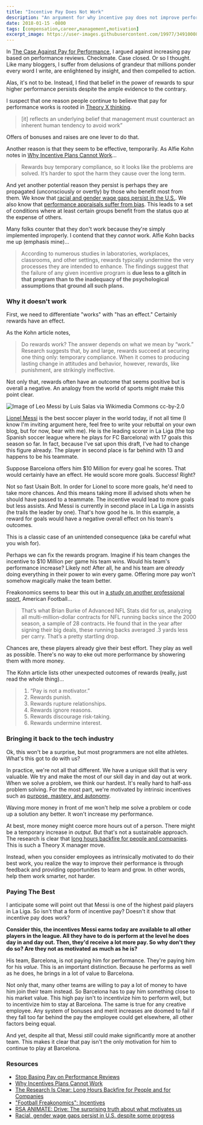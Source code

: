 ```yaml
---
title: "Incentive Pay Does Not Work"
description: "An argument for why incentive pay does not improve performance."
date: 2018-01-15 -0800
tags: [compensation,career,management,motivation]
excerpt_image: https://user-images.githubusercontent.com/19977/34910008-948a956c-f861-11e7-9ed9-b33a991509df.png
---
```


In [The Case Against Pay for Performance](https://haacked.com/archive/2014/08/14/pay-for-performance/), I argued against increasing pay based on performance reviews. Checkmate. Case closed. Or so I thought. Like many bloggers, I suffer from delusions of grandeur that millions ponder every word I write, are enlightened by insight, and then compelled to action.

Alas, it's not to be. Instead, I find that belief in the power of rewards to spur higher performance persists despite the ample evidence to the contrary.

I suspect that one reason people continue to believe that pay for performance works is rooted in [Theory X thinking](https://haacked.com/archive/2017/10/07/managers-gone-bad/).

> [it] reflects an underlying belief that management must counteract an inherent human tendency to avoid work”

Offers of bonuses and raises are one lever to do that.

Another reason is that they seem to be effective, temporarily. As Alfie Kohn notes in [Why Incentive Plans Cannot Work](https://hbr.org/1993/09/why-incentive-plans-cannot-work)...

> Rewards buy temporary compliance, so it looks like the problems are solved. It’s harder to spot the harm they cause over the long term.

And yet another potential reason they persist is perhaps they are propagated (unconsciously or overtly) by those who benefit most from them. We know that [racial and gender wage gaps persist in the U.S.](http://www.pewresearch.org/fact-tank/2016/07/01/racial-gender-wage-gaps-persist-in-u-s-despite-some-progress/). We also know that [performance appraisals suffer from bias](https://hbr.org/2017/04/how-gender-bias-corrupts-performance-reviews-and-what-to-do-about-it). This leads to a set of conditions where at least certain groups benefit from the status quo at the expense of others.

Many folks counter that they don't work because they're simply implemented improperly. I contend that they _cannot_ work. Alfie Kohn backs me up (emphasis mine)...

> According to numerous studies in laboratories, workplaces, classrooms, and other settings, rewards typically undermine the very processes they are intended to enhance.
> The findings suggest that the failure of any given incentive program is __due less to a glitch in that program than to the inadequacy of the psychological assumptions that ground all such plans.__

### Why it doesn't work

First, we need to differentiate "works" with "has an effect." Certainly rewards have an effect.

As the Kohn article notes,

> Do rewards work? The answer depends on what we mean by “work.” Research suggests that, by and large, rewards succeed at securing one thing only: temporary compliance. When it comes to producing lasting change in attitudes and behavior, however, rewards, like punishment, are strikingly ineffective.

Not only that, rewards often have an outcome that seems positive but is overall a negative. An analogy from the world of sports might make this point clear.

![Image of Leo Messi by Luis Salas via Wikimedia Commons cc-by-2.0 ](https://user-images.githubusercontent.com/19977/34910008-948a956c-f861-11e7-9ed9-b33a991509df.png)

[Lionel Messi](https://en.wikipedia.org/wiki/Lionel_Messi) is the best soccer player in the world today, if not all time (I know I'm inviting argument here, feel free to write your rebuttal on your own blog, but for now, bear with me). He is the leading scorer in La Liga (the top Spanish soccer league where he plays for FC Barcelona) with 17 goals this season so far. In fact, because I've sat upon this draft, I've had to change this figure already. The player in second place is far behind with 13 and happens to be his teammate.

Suppose Barcelona offers him $10 Million for every goal he scores. That would certainly have an effect. He would score more goals. Success! Right?

Not so fast Usain Bolt. In order for Lionel to score more goals, he'd need to take more chances. And this means taking more ill advised shots when he should have passed to a teammate. The incentive would lead to more goals but less assists. And Messi is currently in second place in La Liga in assists (he trails the leader by one). That's how good he is. In this example, a reward for goals would have a negative overall effect on his team's outcomes.

This is a classic case of an unintended consequence (aka be careful what you wish for).

Perhaps we can fix the rewards program. Imagine if his team changes the incentive to $10 Million per game his team wins. Would his team's performance increase? Likely not! After all, he and his team are _already_ doing everything in their power to win every game. Offering more pay won't somehow magically make the team better.

Freakonomics seems to bear this out in [a study on another professional sport](http://freakonomics.com/2012/01/01/football-freakonomics-incentives/), American Football...

> That’s what Brian Burke of Advanced NFL Stats did for us, analyzing all multi-million-dollar contracts for NFL running backs since the 2000 season, a sample of 28 contracts. He found that in the year after signing their big deals, these running backs averaged .3 yards less per carry. That’s a pretty startling drop.

Chances are, these players already give their best effort. They play as well as possible. There's no way to eke out more performance by showering them with more money.

The Kohn article lists other unexpected outcomes of rewards (really, just read the whole thing)...

> 1. “Pay is not a motivator.”
> 2. Rewards punish.
> 3. Rewards rupture relationships.
> 4. Rewards ignore reasons.
> 5. Rewards discourage risk-taking.
> 6. Rewards undermine interest.

### Bringing it back to the tech industry

Ok, this won't be a surprise, but most programmers are not elite athletes. What's this got to do with us?

In practice, we're not all that different. We have a unique skill that is very valuable. We try and make the most of our skill day in and day out at work. When we solve a problem, we think our hardest. It's really hard to half-ass problem solving. For the most part, we're motivated by intrinsic incentives such as [purpose, mastery, and autonomy](https://www.youtube.com/watch?v=u6XAPnuFjJc).

Waving more money in front of me won't help me solve a problem or code up a solution any better. It won't increase my performance.

At best, more money might coerce more hours out of a person. There might be a temporary increase in _output_. But that's not a sustainable approach. The research is clear that [long hours backfire for people and companies](https://hbr.org/2015/08/the-research-is-clear-long-hours-backfire-for-people-and-for-companies). This is such a Theory X manager move.

Instead, when you consider employees as intrinsically motivated to do their best work, you realize the way to improve their performance is through feedback and providing opportunities to learn and grow. In other words, help them work smarter, not harder.

### Paying The Best

I anticipate some will point out that Messi is one of the highest paid players in La Liga. So isn't that a form of incentive pay? Doesn't it show that incentive pay does work?

__Consider this, the incentives Messi earns today are available to all other players in the league. All they have to do is perform at the level he does day in and day out. Then, they'd receive a lot more pay. So why don't they do so? Are they not as motivated as much as he is?__

His team, Barcelona, is not paying him for performance. They're paying him for his _value_. This is an important distinction. Because he performs as well as he does, he brings in a lot of value to Barcelona.

Not only that, many other teams are willing to pay a lot of money to have him join their team instead. So Barcelona has to pay him something close to his market value. This high pay isn't to incentivize him to perform well, but to incentivize him to stay at Barcelona. The same is true for any creative employee. Any system of bonuses and merit increases are doomed to fail if they fall too far behind the pay the employee could get elsewhere, all other factors being equal.

And yet, despite all that, Messi _still_ could make significantly more at another team. This makes it clear that pay isn't the only motivation for him to continue to play at Barcelona.

### Resources

* [Stop Basing Pay on Performance Reviews](https://hbr.org/2014/01/stop-basing-pay-on-performance-reviews)
* [Why Incentives Plans Cannot Work](https://hbr.org/1993/09/why-incentive-plans-cannot-work)
* [The Research Is Clear: Long Hours Backfire for People and for Companies](https://hbr.org/2015/08/the-research-is-clear-long-hours-backfire-for-people-and-for-companies)
* ["Football Freakonomics": Incentives](http://freakonomics.com/2012/01/01/football-freakonomics-incentives/)
* [RSA ANIMATE: Drive: The surprising truth about what motivates us](https://www.youtube.com/watch?v=u6XAPnuFjJc)
* [Racial, gender wage gaps persist in U.S. despite some progress](http://www.pewresearch.org/fact-tank/2016/07/01/racial-gender-wage-gaps-persist-in-u-s-despite-some-progress/)
